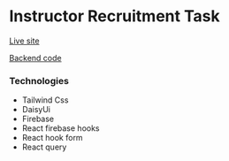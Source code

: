 # Instructor Recruitment Task

[Live site](https://web-instructor-1.web.app/)

[Backend code](https://github.com/ThakurSaad/web-instructor-1-backend)

### Technologies

- Tailwind Css
- DaisyUi
- Firebase
- React firebase hooks
- React hook form
- React query
